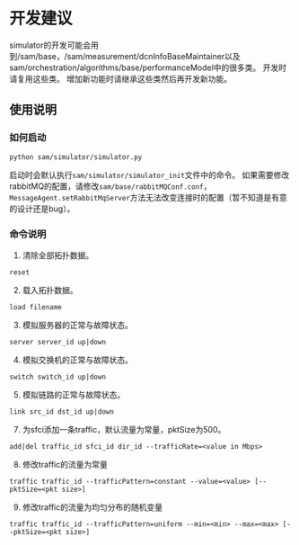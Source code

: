 # 开发建议

simulator的开发可能会用到/sam/base，/sam/measurement/dcnInfoBaseMaintainer以及sam/orchestration/algorithms/base/performanceModel中的很多类。
开发时请复用这些类。
增加新功能时请继承这些类然后再开发新功能。

## 使用说明
### 如何启动
```shell
python sam/simulator/simulator.py
```
启动时会默认执行`sam/simulator/simulator_init`文件中的命令。
如果需要修改rabbitMQ的配置，请修改`sam/base/rabbitMQConf.conf`，`MessageAgent.setRabbitMqServer`方法无法改变连接时的配置（暂不知道是有意的设计还是bug）。

### 命令说明
1. 清除全部拓扑数据。
```
reset
```
2. 载入拓扑数据。
```
load filename
```
3. 模拟服务器的正常与故障状态。
```
server server_id up|down
```
4. 模拟交换机的正常与故障状态。
```
switch switch_id up|down
```
5. 模拟链路的正常与故障状态。
```
link src_id dst_id up|down
```
7. 为sfci添加一条traffic，默认流量为常量，pktSize为500。
```
add|del traffic_id sfci_id dir_id --trafficRate=<value in Mbps>
```
8. 修改traffic的流量为常量
```
traffic traffic_id --trafficPattern=constant --value=<value> [--pktSize=<pkt size>]
```
9. 修改traffic的流量为均匀分布的随机变量
```
traffic traffic_id --trafficPattern=uniform --min=<min> --max=<max> [--pktSize=<pkt size>]
```